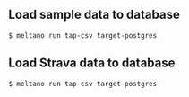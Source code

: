 ## Load sample data to database
<code>$ meltano run tap-csv target-postgres</code>

## Load Strava data to database
<code>$ meltano run tap-csv target-postgres</code>
